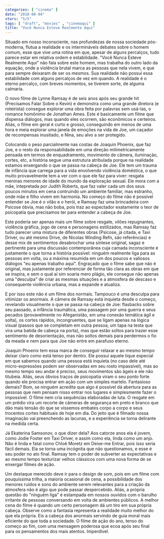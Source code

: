 ```yaml
---
categories: [ "cinema" ]
date: "2018-08-04"
stars: "5/5"
tags: [ "draft", "movies" , "cinemaqui" ]
title: "Você Nunca Esteve Realmente Aqui"
---
```

Situado em nosso inconsciente, nas profundezas de nossa sociedade
pós-moderna, flutua a realidade e os intermináveis debates sobre o
homem comum, esse que vive uma rotina em que, apesar de alguns percalços,
tudo parece estar em relativa ordem e estabilidade. "Você Nunca Esteve
Realmente Aqui" não fala sobre este homem, mas trabalha do outro lado
da equação, onde a violência brutal marca as pessoas que nela vivem,
e que para sempre deixaram de ser os mesmos. Sua realidade não possui
essa estabilidade com alguns percalços de vez em quando. A realidade
é o eterno percalço, com breves momentos, se tiverem sorte, de alguma
calmaria.

O novo filme de Lynne Ramsay é de seis anos após seu grande hit
(Precisamos Falar Sobre o Kevin) e demonstra como uma grande diretora (e
roteirista) consegue explorar uma obra feita por palavras sem usá-las,
o romance homônimo de Jonathan Ames. Este é basicamente um filme
que dispensa diálogos, mas quando eles ocorrem, são econômicos e
certeiros. Aliás, o filme em geral é curto e grosso, conseguindo em
menos de uma hora e meia explorar uma janela de emoções na vida de Joe,
um caçador de recompensas inusitado, e Nina, seu alvo a ser protegido.

Colocando o peso parcialmente nas costas de Joaquin Phoenix, que faz Joe,
e o resto da responsabilidade em uma direção milimetricamente pensada
em termos de enquadramento, movimento de câmera, iluminação, cortes,
etc, a história segue uma estrutura atribulada porque na realidade
estamos enxergando o que se passa na cabeça de Joe. Ele tem um trauma
de infância que carrega para a vida envolvendo violência doméstica,
o que muito provavelmente tem a ver com o que ele faz para viver: resgata
meninas menores de idade do mundo da exploração sexual. Ele mora com
a mãe, intepretada por Judith Roberts, que faz valer cada um dos seus
poucos minutos em cena contruindo um ambiente familiar, mas estranho, onde
mãe e filho vivem em harmonia. No começo do filme não é possível
entender se Joe é o vilão e o herói, e Ramsay faz uma brincadeira
com Psicose óbvia, mas não boba, pois traz ao espectador exatamente
o teor de psicopatia que precisamos ter para entender a cabeça de Joe.

Este poderia ser apenas mais um filme sobre resgate, vilões repugnantes,
violência gráfica, jogo de cena e personagens estilizados, mas
Ramsay faz tudo parecer uma mistura de diferentes obras (Psicose, já
citada, e Taxi Driver, ou até mesmo Drive, de Nicolas Winding Refn,
são referências) e desse mix de sentimentos desabrochar uma síntese
original, sagaz e pertinente para uma discussão contemporânea cuja
camada inconsciente é justamente o que torna a história possível:
ninguém realmente liga para as pessoas em volta, ou a máxima resumida em
um dos poucos e valiosos diálogos "eu apenas trabalho aqui". Engraçado
que o filme sabe que não é original, mas justamente por referenciar de
forma tão clara as obras em que se inspira, e sem o qual aí sim soaria
mero plágio, ele consegue não apenas uma "desculpa" de criar as mesmas
situações e a atmosfera de descaso e consequente violência urbana,
mas a expande e atualiza.

E por isso este não é um filme dos normais. Tampouco é uma desculpa
para vitimizar os anormais. A câmera de Ramsay está inquieta desde
o começo, revelando visualmente o que se passa na cabeça de Joe:
flasbacks sobre seu passado, a infância traumática, uma passagem
por uma guerra e seus pecados (provavelmente no Afeganistão, em uma
conexão temática ágil e solta), os cortes rápidos, incongruentes,
que se ligam apenas na lógica visual (passos que se completam em outra
pessoa, um tapa na testa que vira uma batida de cabeça na porta),
mas que estão soltos para trazer esse sentimento de desorientação,
mas não soltos demais para perdermos o fio da meada e nem para que Joe
não entre em parafuso eterno.

Joaquin Phoenix tem essa marca de conseguir relaxar e ao mesmo tempo
deixar claro como está tenso por dentro. Ele possui aquele tique
especial em que sabemos quando uma pessoa está inquieta (no caso dele
até micro-expressões podem ser observadas em seu rosto impassível),
mas ao mesmo tempo seu andar é preciso, seus movimentos são ágeis
e ele não titubeia. Aliás, seus óbvios traços de psicopatia viram
o seu ponto forte quando ele precisa entrar em ação com um simples
martelo. Fantasioso demais? Bom, se ninguém acredita que algo é
possível dá abertura para as pessoas que nem pensam nisso entrar nos
lugares e simplesmente fazer o impossível. O filme nem cria sequências
elaboradas de luta. O resgate em um prédio vira um recorte de câmeras de
segurança em preto e branco que dão mais tensão do que se víssemos
embates corpo a corpo e seus trocentos cortes habituais de hoje em
dia. Do jeito que é filmado nossa imaginação vai preenchendo as
lacunas, e a experiência se torna delirante na medida certa.

Já Ekaterina Samsonov, o que dizer dela? Aos catorze anos ela é
jovem, como Jodie Foster em Taxi Driver, e assim como ela, linda como
um anjo. Não é linda e fatal como Chloë Moretz em Deixe-me Entrar,
pois isso seria fácil demais. Ela se torna uma incógnita que não
questionamos, e esse é seu poder no ato final. Ramsay tem o poder de
subverter as expectativas e ao mesmo tempo texturizar velhos clássicos
com uma nova forma de se enxergar filmes de ação.

Um destaque merecido deve ir para o design de som, pois em um filme com
pouquíssima trilha, a maioria ocasional de cena, a possibilidade dos
menores ruídos e sons do ambiente serem relevantes para a criação da
atmosfera não é algo que pode passar despercebido. Aliás, a própria
questão do "ninguém liga" é estampada em nossos ouvidos com o barulho
irritante de pessoas conversando em volta de ambientes públicos. A
melhor cena do filme é quando um certo personagem dá um tiro em sua
própria cabeça. Observe como a fantasia representa a realidade muito
melhor do que ela própria. Eis a cabeça dos anormais servindo de guia
moral mais eficiente do que toda a sociedade. O filme de ação do ano,
tenso do começo ao fim, com uma mensagem poderosa que ecoa após seu
final para os pensamentos dos mais atentos. Imperdível.
